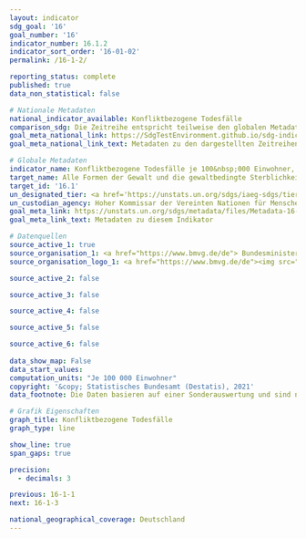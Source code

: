 ```yaml
---
layout: indicator    
sdg_goal: '16'    
goal_number: '16'    
indicator_number: 16.1.2    
indicator_sort_order: '16-01-02'    
permalink: /16-1-2/    

reporting_status: complete    
published: true    
data_non_statistical: false    

# Nationale Metadaten    
national_indicator_available: Konfliktbezogene Todesfälle    
comparison_sdg: Die Zeitreihe entspricht teilweise den globalen Metadaten.    
goal_meta_national_link: https://SdgTestEnvironment.github.io/sdg-indicators/public/MetaDe/16.1.2.pdf    
goal_meta_national_link_text: Metadaten zu den dargestellten Zeitreihen    

# Globale Metadaten    
indicator_name: Konfliktbezogene Todesfälle je 100&nbsp;000 Einwohner, nach Geschlecht, Alter und Todesursache    
target_name: Alle Formen der Gewalt und die gewaltbedingte Sterblichkeit überall deutlich verringern    
target_id: '16.1'    
un_designated_tier: <a href='https://unstats.un.org/sdgs/iaeg-sdgs/tier-classification/' title='Klicken Sie hier um weitere Informationen zur UN-Tier-Klassifikation zu erhalten.'  target='_blank'>Tier II</a>    
un_custodian_agency: Hoher Kommissar der Vereinten Nationen für Menschenrechte (OHCHR)    
goal_meta_link: https://unstats.un.org/sdgs/metadata/files/Metadata-16-01-02.pdf    
goal_meta_link_text: Metadaten zu diesem Indikator        

# Datenquellen
source_active_1: true
source_organisation_1: <a href="https://www.bmvg.de/de"> Bundesministerium der Verteidigung (BMVg) </a>
source_organisation_logo_1: <a href="https://www.bmvg.de/de"><img src="https://g205sdgs.github.io/sdg-indicators/public/OrgImgDe/bmvg.png" alt="Logo bmvg" style="height:60px; width:148px"/></a>

source_active_2: false

source_active_3: false

source_active_4: false

source_active_5: false

source_active_6: false
    
data_show_map: False    
data_start_values:     
computation_units: "Je 100 000 Einwohner"    
copyright: '&copy; Statistisches Bundesamt (Destatis), 2021'    
data_footnote: Die Daten basieren auf einer Sonderauswertung und sind nicht öffentlich zugänglich.    

# Grafik Eigenschaften    
graph_title: Konfliktbezogene Todesfälle    
graph_type: line    

show_line: true
span_gaps: true

precision:
  - decimals: 3    

previous: 16-1-1    
next: 16-1-3    

national_geographical_coverage: Deutschland    
---
```


<span></span>